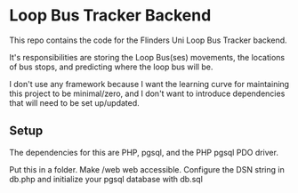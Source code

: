 Loop Bus Tracker Backend
========================

This repo contains the code for the Flinders Uni Loop Bus Tracker backend.

It's responsibilities are storing the Loop Bus(ses) movements, the locations of bus stops, and predicting where the loop bus will be.

I don't use any framework because I want the learning curve for maintaining this project to be minimal/zero, and I don't want to introduce dependencies that will need to be set up/updated.

Setup
-----

The dependencies for this are PHP, pgsql, and the PHP pgsql PDO driver.

Put this in a folder. Make /web web accessible. Configure the DSN string in db.php and initialize your pgsql database with db.sql
